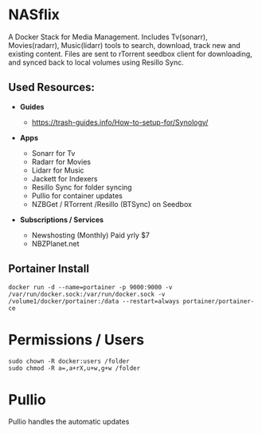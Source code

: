 # NASflix
A Docker Stack for Media Management.  Includes Tv(sonarr), Movies(radarr), Music(lidarr) tools to search, download, track new and existing content.  Files are sent to rTorrent seedbox client for downloading, and synced back to local volumes using Resillo Sync.

## Used Resources:
-  **Guides**
    - https://trash-guides.info/How-to-setup-for/Synology/


- **Apps**
    - Sonarr for Tv
    - Radarr for Movies
    - Lidarr for Music
    - Jackett for Indexers
    - Resillo Sync for folder syncing
    - Pullio for container updates
    - NZBGet / RTorrent /Resillo (BTSync) on Seedbox
  
- **Subscriptions / Services**
    - Newshosting (Monthly) Paid yrly $7
    - NBZPlanet.net
   
## Portainer Install 
```
docker run -d --name=portainer -p 9000:9000 -v /var/run/docker.sock:/var/run/docker.sock -v /volume1/docker/portainer:/data --restart=always portainer/portainer-ce
```

# Permissions / Users 
``` 
sudo chown -R docker:users /folder 
sudo chmod -R a=,a+rX,u+w,g+w /folder 
```

# Pullio 
Pullio handles the automatic updates 


